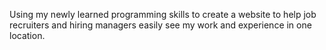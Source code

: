 Using my newly learned programming skills to create a website to help job recruiters and hiring managers easily see my work and experience in one location.
